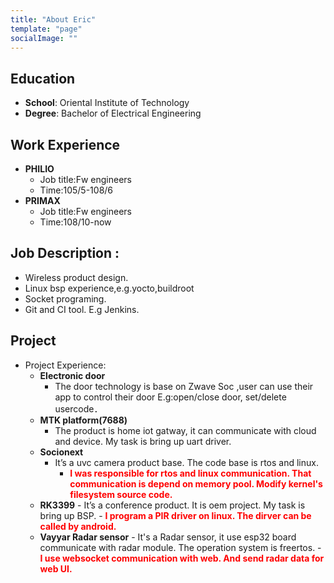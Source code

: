 ```yaml
---
title: "About Eric"
template: "page"
socialImage: ""
---
```



## Education

- **School**: Oriental Institute of Technology
- **Degree**: Bachelor of  Electrical Engineering


## Work Experience

- **PHILIO**
    - Job title:Fw engineers
    - Time:105/5-108/6
- **PRIMAX**
    - Job title:Fw engineers
    - Time:108/10-now

## Job Description :
- Wireless product design.
- Linux bsp experience,e.g.yocto,buildroot
- Socket programing.
- Git and CI tool. E.g Jenkins.

## Project


- Project Experience:
	-	**Electronic door**
        - The door technology is base on Zwave Soc ,user can use their app to control their door
E.g:open/close door, set/delete usercode．
	-	**MTK platform(7688)**
        - The product is home iot gatway, it can communicate with cloud and device.
My task is bring up  uart driver.
	-	**Socionext**
        - It’s a uvc camera product base.
The code base is rtos and linux.
            - 	**<font color=#FF0000>I was responsible for rtos and linux communication.
          That communication is depend on memory pool.
          Modify kernel's filesystem source code.
          </font>**
    -    **RK3399**
        - It’s a conference product. It is oem project. My task is bring up BSP.
        -  **<font color=#FF0000>I program a PIR driver on linux.
          The dirver can be called by android.</font>**
    -    **Vayyar Radar sensor**
        - It's a Radar sensor, it use esp32 board communicate with radar module.
The operation system  is freertos.
        - **<font color=#FF0000> I use websocket communication with web. And send radar
        data for web UI.</font>**


